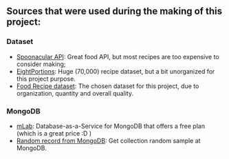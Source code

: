 ## Sources that were used during the making of this project:

### Dataset
- [Spoonacular API](https://spoonacular.com/food-api/): Great food API, but most recipes are too expensive to consider making;
- [EightPortions](https://eightportions.com/datasets/Recipes/): Huge (70,000) recipe dataset, but a bit unorganized for this project purpose.
- [Food Recipe dataset](https://www.kaggle.com/snehallokesh31096/recipe): The chosen dataset for this project, due to organization, quantity and overall quality. 

### MongoDB

- [mLab](https://mlab.com/): Database-as-a-Service for MongoDB that offers a free plan (which is a great price :D )
- [Random record from MongoDB](https://stackoverflow.com/questions/2824157/random-record-from-mongodb): Get collection random sample at MongoDB.
